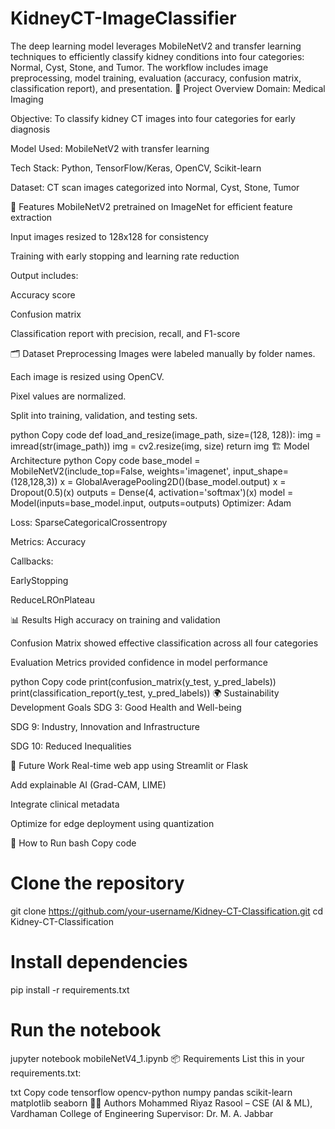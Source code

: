 # KidneyCT-ImageClassifier
 The deep learning model leverages MobileNetV2 and transfer learning techniques to efficiently classify kidney conditions into four categories: Normal, Cyst, Stone, and Tumor. The workflow includes image preprocessing, model training, evaluation (accuracy, confusion matrix, classification report), and presentation. 
📌 Project Overview
Domain: Medical Imaging

Objective: To classify kidney CT images into four categories for early diagnosis

Model Used: MobileNetV2 with transfer learning

Tech Stack: Python, TensorFlow/Keras, OpenCV, Scikit-learn

Dataset: CT scan images categorized into Normal, Cyst, Stone, Tumor

🧾 Features
MobileNetV2 pretrained on ImageNet for efficient feature extraction

Input images resized to 128x128 for consistency

Training with early stopping and learning rate reduction

Output includes:

Accuracy score

Confusion matrix

Classification report with precision, recall, and F1-score

🗂️ Dataset Preprocessing
Images were labeled manually by folder names.

Each image is resized using OpenCV.

Pixel values are normalized.

Split into training, validation, and testing sets.

python
Copy code
def load_and_resize(image_path, size=(128, 128)):
    img = imread(str(image_path))
    img = cv2.resize(img, size)
    return img
🏗️ Model Architecture
python
Copy code
base_model = MobileNetV2(include_top=False, weights='imagenet', input_shape=(128,128,3))
x = GlobalAveragePooling2D()(base_model.output)
x = Dropout(0.5)(x)
outputs = Dense(4, activation='softmax')(x)
model = Model(inputs=base_model.input, outputs=outputs)
Optimizer: Adam

Loss: SparseCategoricalCrossentropy

Metrics: Accuracy

Callbacks:

EarlyStopping

ReduceLROnPlateau

📊 Results
High accuracy on training and validation

Confusion Matrix showed effective classification across all four categories

Evaluation Metrics provided confidence in model performance

python
Copy code
print(confusion_matrix(y_test, y_pred_labels))
print(classification_report(y_test, y_pred_labels))
🌍 Sustainability Development Goals
SDG 3: Good Health and Well-being

SDG 9: Industry, Innovation and Infrastructure

SDG 10: Reduced Inequalities

🔮 Future Work
Real-time web app using Streamlit or Flask

Add explainable AI (Grad-CAM, LIME)

Integrate clinical metadata

Optimize for edge deployment using quantization

🧰 How to Run
bash
Copy code
# Clone the repository
git clone https://github.com/your-username/Kidney-CT-Classification.git
cd Kidney-CT-Classification

# Install dependencies
pip install -r requirements.txt

# Run the notebook
jupyter notebook mobileNetV4_1.ipynb
📦 Requirements
List this in your requirements.txt:

txt
Copy code
tensorflow
opencv-python
numpy
pandas
scikit-learn
matplotlib
seaborn
👨‍💻 Authors
Mohammed Riyaz Rasool – CSE (AI & ML), Vardhaman College of Engineering
Supervisor: Dr. M. A. Jabbar
